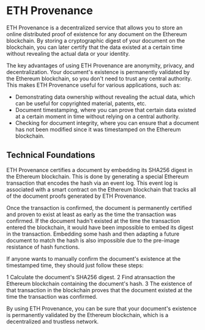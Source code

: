 # ETH Provenance
ETH Provenance is a decentralized service that allows you to store an online distributed proof of existence for any document on the Ethereum blockchain. By storing a cryptographic digest of your document on the blockchain, you can later certify that the data existed at a certain time without revealing the actual data or your identity.

The key advantages of using ETH Provenance are anonymity, privacy, and decentralization. Your document's existence is permanently validated by the Ethereum blockchain, so you don't need to trust any central authority. This makes ETH Provenance useful for various applications, such as:

  * Demonstrating data ownership without revealing the actual data, which can be useful for copyrighted material, patents, etc.
  * Document timestamping, where you can prove that certain data existed at a certain moment in time without relying on a central authority.
  * Checking for document integrity, where you can ensure that a document has not been modified since it was timestamped on the Ethereum blockchain.

## Technical Foundations
ETH Provenance certifies a document by embedding its SHA256 digest in the Ethereum blockchain. This is done by generating a special Ethereum transaction that encodes the hash via an event log. This event log is associated with a smart contract on the Ethereum blockchain that tracks all of the document proofs generated by ETH Provenance.

Once the transaction is confirmed, the document is permanently certified and proven to exist at least as early as the time the transaction was confirmed. If the document hadn't existed at the time the transaction entered the blockchain, it would have been impossible to embed its digest in the transaction. Embedding some hash and then adapting a future document to match the hash is also impossible due to the pre-image resistance of hash functions.

If anyone wants to manually confirm the document's existence at the timestamped time, they should just follow these steps:

  1 Calculate the document's SHA256 digest.
  2 Find atransaction the Ethereum blockchain containing the document's hash.
  3 The existence of that transaction in the blockchain proves that the document existed at the time the transaction was confirmed.

By using ETH Provenance, you can be sure that your document's existence is permanently validated by the Ethereum blockchain, which is a decentralized and trustless network.
